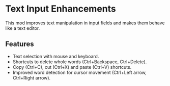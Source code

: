 # Text Input Enhancements
This mod improves text manipulation in input fields and makes them behave like a text editor.

## Features
- Text selection with mouse and keyboard.
- Shortcuts to delete whole words (Ctrl+Backspace, Ctrl+Delete).
- Copy (Ctrl+C), cut (Ctrl+X) and paste (Ctrl+V) shortcuts.
- Improved word detection for cursor movement (Ctrl+Left arrow, Ctrl+Right arrow).

